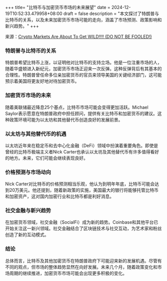 +++
title= "比特币与加密货币市场的未来展望"
date = 2024-12-19T10:52:33.479958+08:00
draft = false
description = "本文探讨了特朗普与比特币的关系，以及未来加密货币市场可能的走向，涵盖了市场预测、政策影响和新兴趋势。"
+++

来源：[Crypto Markets Are About To Get WILD!!!! (DO NOT BE FOOLED!)](https://www.youtube.com/watch?v=bulKeNFWXhE)

### 特朗普与比特币的关系

特朗普希望比特币上涨，以证明他对比特币的支持立场。他是一位注重市场的人，随着华盛顿进入新纪元，加密货币市场正迎来一次反弹。这种反弹背后有其基本的合理性。特朗普曾任命多位亲加密货币的官员来领导美国的关键经济部门，这可能预示着美国将更友好地对待加密货币。

### 加密货币市场的未来

随着美联储最近降息25个基点，比特币市场可能会变得更加活跃。Michael Saylor表示愿意在特朗普政府中担任顾问，提供有关比特币和加密货币的建议。这种政策环境可能为以太坊和其他替代币创造良好的发展前景。

### 以太坊与其他替代币的机遇

以太坊近年来在稳定币和去中心化金融（DeFi）领域中扮演着重要角色。即使是曾经的比特币极端主义者Nick Carter也承认以太坊及其他替代币有许多值得看好的地方。未来，它们可能会继续表现良好。

### 价格预测与市场动向

Nick Carter对比特币的价格预测相当乐观，他认为到明年年底，比特币可能会达到20万美元。他还提到，随着新政策的实施，美国最大的银行将能够托管比特币和加密资产，这对国内加密行业和比特币都是利好消息。

### 社交金融与新兴趋势

在加密货币领域，社交金融（SocialFi）成为新的趋势。Coinbase和其他平台已开始关注这一新兴领域。社交金融结合了区块链技术与社交互动，为艺术家和粉丝创造了新的互动模式。

### 结论

总体而言，比特币及其他加密货币在特朗普政府下可能迎来新的发展机遇。尽管有不同的观点，但市场的整体趋势显然在向好发展。未来几个月，随着政策变化和市场周期的继续推进，加密货币市场可能会出现更多积极的变化。